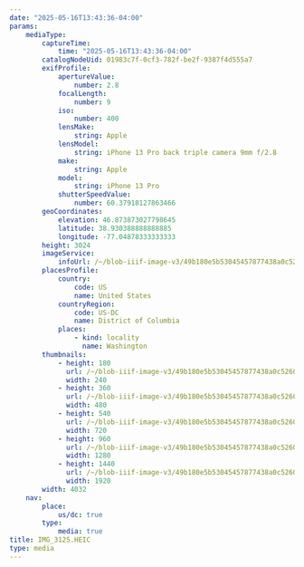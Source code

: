 ```yaml
---
date: "2025-05-16T13:43:36-04:00"
params:
    mediaType:
        captureTime:
            time: "2025-05-16T13:43:36-04:00"
        catalogNodeUid: 01983c7f-0cf3-782f-be2f-9387f4d555a7
        exifProfile:
            apertureValue:
                number: 2.8
            focalLength:
                number: 9
            iso:
                number: 400
            lensMake:
                string: Apple
            lensModel:
                string: iPhone 13 Pro back triple camera 9mm f/2.8
            make:
                string: Apple
            model:
                string: iPhone 13 Pro
            shutterSpeedValue:
                number: 60.37918127863466
        geoCoordinates:
            elevation: 46.873873027798645
            latitude: 38.930388888888885
            longitude: -77.04878333333333
        height: 3024
        imageService:
            infoUrl: /~/blob-iiif-image-v3/49b180e5b53045457877438a0c52609bb4a17e939fb072207db8cd65c07fa15f/info.json
        placesProfile:
            country:
                code: US
                name: United States
            countryRegion:
                code: US-DC
                name: District of Columbia
            places:
                - kind: locality
                  name: Washington
        thumbnails:
            - height: 180
              url: /~/blob-iiif-image-v3/49b180e5b53045457877438a0c52609bb4a17e939fb072207db8cd65c07fa15f/full/240%2C180/0/default.jpg
              width: 240
            - height: 360
              url: /~/blob-iiif-image-v3/49b180e5b53045457877438a0c52609bb4a17e939fb072207db8cd65c07fa15f/full/480%2C360/0/default.jpg
              width: 480
            - height: 540
              url: /~/blob-iiif-image-v3/49b180e5b53045457877438a0c52609bb4a17e939fb072207db8cd65c07fa15f/full/720%2C540/0/default.jpg
              width: 720
            - height: 960
              url: /~/blob-iiif-image-v3/49b180e5b53045457877438a0c52609bb4a17e939fb072207db8cd65c07fa15f/full/1280%2C960/0/default.jpg
              width: 1280
            - height: 1440
              url: /~/blob-iiif-image-v3/49b180e5b53045457877438a0c52609bb4a17e939fb072207db8cd65c07fa15f/full/1920%2C1440/0/default.jpg
              width: 1920
        width: 4032
    nav:
        place:
            us/dc: true
        type:
            media: true
title: IMG_3125.HEIC
type: media
---
```

